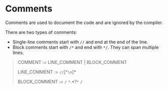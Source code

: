 # Comments

Comments are used to document the code and are ignored by the compiler.

There are two types of comments:

- Single-line comments start with `//` and end at the end of the line.
- Block comments start with `/*` and end with `*/`. They can span multiple lines.

> COMMENT := LINE_COMMENT | BLOCK_COMMENT
>
> LINE_COMMENT := `//`[\^`\n`]*
>
> BLOCK_COMMENT := `/` `*`.*?`*` `/`
